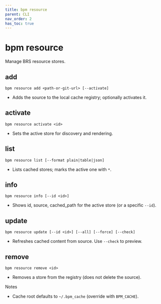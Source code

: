 ```yaml
---
title: bpm resource
parent: CLI
nav_order: 2
has_toc: true
---
```


# bpm resource

Manage BRS resource stores.

## add
```
bpm resource add <path-or-git-url> [--activate]
```
- Adds the source to the local cache registry; optionally activates it.

## activate
```
bpm resource activate <id>
```
- Sets the active store for discovery and rendering.

## list
```
bpm resource list [--format plain|table|json]
```
- Lists cached stores; marks the active one with `*`.

## info
```
bpm resource info [--id <id>]
```
- Shows id, source, cached_path for the active store (or a specific `--id`).

## update
```
bpm resource update [--id <id>] [--all] [--force] [--check]
```
- Refreshes cached content from source. Use `--check` to preview.

## remove
```
bpm resource remove <id>
```
- Removes a store from the registry (does not delete the source).

Notes
- Cache root defaults to `~/.bpm_cache` (override with `BPM_CACHE`).
